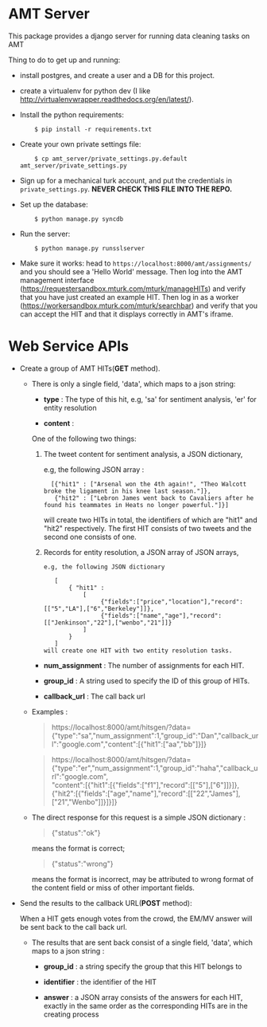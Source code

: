 AMT Server
==========

This package provides a django server for running data cleaning tasks on AMT

Thing to do to get up and running:

* install postgres, and create a user and a DB for this project.

* create a virtualenv for python dev (I like
  http://virtualenvwrapper.readthedocs.org/en/latest/).

* Install the python requirements:

          $ pip install -r requirements.txt

* Create your own private settings file:

          $ cp amt_server/private_settings.py.default amt_server/private_settings.py

* Sign up for a mechanical turk account, and put the credentials in
  `private_settings.py`. **NEVER CHECK THIS FILE INTO THE REPO.**

* Set up the database:

          $ python manage.py syncdb

* Run the server:

          $ python manage.py runsslserver

* Make sure it works: head to `https://localhost:8000/amt/assignments/` and you should
  see a 'Hello World' message. Then log into the AMT management interface
  (https://requestersandbox.mturk.com/mturk/manageHITs) and verify that you have
  just created an example HIT. Then log in as a worker
  (https://workersandbox.mturk.com/mturk/searchbar) and verify that you can
  accept the HIT and that it displays correctly in AMT's iframe.





Web Service APIs
=============
* Create a group of AMT HITs(**GET** method). 

  - There is only a single field, 'data', which maps to a json string:

    - **type** : The type of this hit, e.g, 'sa' for sentiment analysis, 'er' for entity resolution

    -  **content** :
    
      One of the following two things:
      
      1. The tweet content for sentiment analysis, a JSON dictionary, 
          
         e.g, the following JSON array :
          
               [{"hit1" : ["Arsenal won the 4th again!", "Theo Walcott broke the ligament in his knee last season."]}, 
                {"hit2" : ["Lebron James went back to Cavaliers after he found his teammates in Heats no longer powerful."]}]
           
         will create two HITs in total, the identifiers of which are "hit1" and "hit2" respectively. 
		 The first HIT consists of two tweets and the second one consists of one.
         
      2. Records for entity resolution, a JSON array of JSON arrays, 
         
             e.g, the following JSON dictionary
			 
                [
					{ "hit1" : 
						[
							 {"fields":["price","location"],"record":[["5","LA"],["6","Berkeley"]]}, 
							 {"fields":["name","age"],"record":[["Jenkinson","22"],["wenbo","21"]]}
						]
					}
                ]
             will create one HIT with two entity resolution tasks.
    
    -  **num_assignment** : The number of assignments for each HIT.
    
    -  **group_id** : A string used to specify the ID of this group of HITs.
    
    -  **callback_url** : The call back url

  - Examples : 
    > https://localhost:8000/amt/hitsgen/?data={"type":"sa","num_assignment":1,"group_id":"Dan","callback_url":"google.com","content":[{"hit1":["aa","bb"]}]}

	> https://localhost:8000/amt/hitsgen/?data={"type":"er","num_assignment":1,"group_id":"haha","callback_url":"google.com",	
	  "content":[{"hit1":[{"fields":["f1"],"record":[["5"],["6"]]}]},{"hit2":[{"fields":["age","name"],"record":[["22","James"],["21","Wenbo"]]}]}]}
	
  - The direct response for this request is a simple JSON dictionary :
     
    > {"status":"ok"}
    
    means the format is correct;
     
    > {"status":"wrong"}
    
    means the format is incorrect, may be attributed to wrong format of the content field or miss of other important fields.
  
  
* Send the results to the callback URL(**POST** method):
  
  When a HIT gets enough votes from the crowd, the EM/MV answer will be sent back to the call back url.
  
  - The results that are sent back consist of a single field, 'data', which maps to a json string :
    - **group_id** : a string specify the group that this HIT belongs to
    
	- **identifier** : the identifier of the HIT
	
    - **answer** : a JSON array consists of the answers for each HIT, exactly in the same order as the corresponding HITs are in the creating process
	